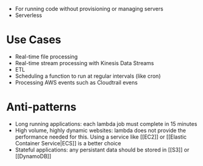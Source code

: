 - For running code without provisioning or managing servers
- Serverless
# Use Cases
- Real-time file processing
- Real-time stream processing with Kinesis Data Streams
- ETL
- Scheduling a function to run at regular intervals (like cron)
- Processing AWS events such as Cloudtrail evens
# Anti-patterns
- Long running applications: each lambda job must complete in 15 minutes
- High volume, highly dynamic websites: lambda does not provide the performance needed for this.  Using a service like [[EC2]] or [[Elastic Container Service|ECS]] is a better choice
- Stateful applications: any persistant data should be stored in [[S3]] or [[DynamoDB]]
